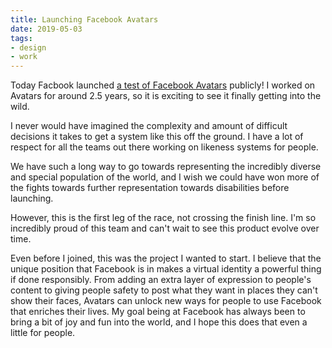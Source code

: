 ```yaml
---
title: Launching Facebook Avatars
date: 2019-05-03
tags:
- design
- work
---
```


Today Facbook launched [a test of Facebook Avatars](https://www.theverge.com/2019/6/3/18650685/facebook-avatar-messenger-newsfeed-bitmoji) publicly! I worked on Avatars for around 2.5 years, so it is exciting to see it finally getting into the wild.

I never would have imagined the complexity and amount of difficult decisions it takes to get a system like this off the ground. I have a lot of respect for all the teams out there working on likeness systems for people.

We have such a long way to go towards representing the incredibly diverse and special population of the world, and I wish we could have won more of the fights towards further representation towards disabilities before launching.

However, this is the first leg of the race, not crossing the finish line. I'm so incredibly proud of this team and can't wait to see this product evolve over time.

Even before I joined, this was the project I wanted to start. I believe that the unique position that Facebook is in makes a virtual identity a powerful thing if done responsibly. From adding an extra layer of expression to people's content to giving people safety to post what they want in places they can't show their faces, Avatars can unlock new ways for people to use Facebook that enriches their lives. My goal being at Facebook has always been to bring a bit of joy and fun into the world, and I hope this does that even a little for people.
